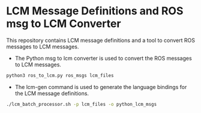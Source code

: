 # LCM Message Definitions and ROS msg to LCM Converter

This repository contains LCM message definitions and a tool to convert ROS messages to LCM messages.


- The Python msg to lcm converter is used to convert the ROS messages to LCM messages.

```py
python3 ros_to_lcm.py ros_msgs lcm_files
```


- The lcm-gen command is used to generate the language bindings for the LCM message definitions.

```sh
./lcm_batch_processor.sh -p lcm_files -o python_lcm_msgs
```